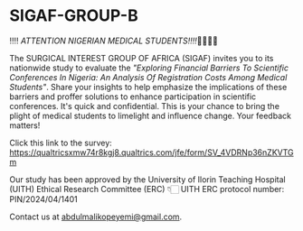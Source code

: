 # SIGAF-GROUP-B

‼️‼️ *ATTENTION NIGERIAN MEDICAL STUDENTS‼️‼️*👩‍⚕️👨‍⚕️

The SURGICAL INTEREST GROUP OF AFRICA (SIGAF) invites you to its nationwide study to evaluate the *"Exploring Financial Barriers To Scientific Conferences In Nigeria: An Analysis Of Registration Costs Among Medical Students"*. Share your insights to help emphasize the implications of these barriers and proffer solutions to enhance participation in scientific conferences. It's quick and confidential. This is your chance to bring the plight of medical students to limelight and influence change. Your feedback matters!

Click this link to the survey: https://qualtricsxmw74r8kgj8.qualtrics.com/jfe/form/SV_4VDRNp36nZKVTGm

Our study has been approved by the University of Ilorin Teaching Hospital (UITH) Ethical Research Committee (ERC)
👇🏻
UITH ERC protocol number: PIN/2024/04/1401

Contact us at abdulmalikopeyemi@gmail.com.
